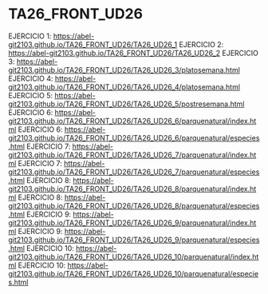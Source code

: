 # TA26_FRONT_UD26

EJERCICIO 1: https://abel-git2103.github.io/TA26_FRONT_UD26/TA26_UD26_1
EJERCICIO 2: https://abel-git2103.github.io/TA26_FRONT_UD26/TA26_UD26_2
EJERCICIO 3: https://abel-git2103.github.io/TA26_FRONT_UD26/TA26_UD26_3/platosemana.html
EJERCICIO 4: https://abel-git2103.github.io/TA26_FRONT_UD26/TA26_UD26_4/platosemana.html
EJERCICIO 5: https://abel-git2103.github.io/TA26_FRONT_UD26/TA26_UD26_5/postresemana.html
EJERCICIO 6: https://abel-git2103.github.io/TA26_FRONT_UD26/TA26_UD26_6/parquenatural/index.html
EJERCICIO 6: https://abel-git2103.github.io/TA26_FRONT_UD26/TA26_UD26_6/parquenatural/especies.html
EJERCICIO 7: https://abel-git2103.github.io/TA26_FRONT_UD26/TA26_UD26_7/parquenatural/index.html
EJERCICIO 7: https://abel-git2103.github.io/TA26_FRONT_UD26/TA26_UD26_7/parquenatural/especies.html
EJERCICIO 8: https://abel-git2103.github.io/TA26_FRONT_UD26/TA26_UD26_8/parquenatural/index.html
EJERCICIO 8: https://abel-git2103.github.io/TA26_FRONT_UD26/TA26_UD26_8/parquenatural/especies.html
EJERCICIO 9: https://abel-git2103.github.io/TA26_FRONT_UD26/TA26_UD26_9/parquenatural/index.html
EJERCICIO 9: https://abel-git2103.github.io/TA26_FRONT_UD26/TA26_UD26_9/parquenatural/especies.html
EJERCICIO 10: https://abel-git2103.github.io/TA26_FRONT_UD26/TA26_UD26_10/parquenatural/index.html
EJERCICIO 10: https://abel-git2103.github.io/TA26_FRONT_UD26/TA26_UD26_10/parquenatural/especies.html
